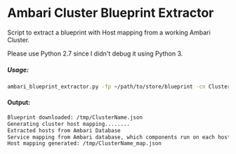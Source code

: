# Ambari Cluster Blueprint Extractor 
Script to extract a blueprint with Host mapping from a working Ambari Cluster.

Please use Python 2.7 since I didn't debug it using Python 3.

##### Usage:
```bash
ambari_blueprint_extractor.py -fp ~/path/to/store/blueprint -cn ClusterName -ah ambari.server.your.domain -au admin -ap admin_pass -dh database.server.your.domain -du ambari_user -dp ambari_password -dn ambari -bh ssh.bounce(tunnel).host -bu user -bk /home/user/your_key.pem 
```

#### Output:
```bash
Blueprint downloaded: /tmp/ClusterName.json
Generating cluster host mapping........
Extracted hosts from Ambari Database
Service mapping from Ambari database, which components run on each host
Host mapping generated: /tmp/ClusterName_map.json
```

 
